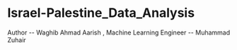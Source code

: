 # Israel-Palestine_Data_Analysis


Author -- Waghib Ahmad Aarish ,
Machine Learning Engineer -- Muhammad Zuhair
